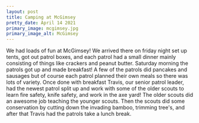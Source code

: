 ```yaml
---
layout: post
title: Camping at McGimsey
pretty_date: April 14 2021
primary_image: mcgimsey.jpg
primary_image_alt: McGimsey
---
```


We had loads of fun at McGimsey! We arrived there on friday night set up tents,
got out patrol boxes, and each patrol had a small dinner mainly consisting of
things like crackers and peanut butter. Saturday morning the patrols got up and
made breakfast! A few of the patrols did pancakes and sausages but of course
each patrol planned their own meals so there was lots of variety. Once done with
breakfast Travis, our senior patrol leader, had the newest patrol split up and
work with some of the older scouts to learn fire safety, knife safety, and work
in the axe yard! The older scouts did an awesome job teaching the younger
scouts. Then the scouts did some conservation by cutting down the invading
bamboo, trimming tree's, and after that Travis had the patrols take a lunch
break. 
